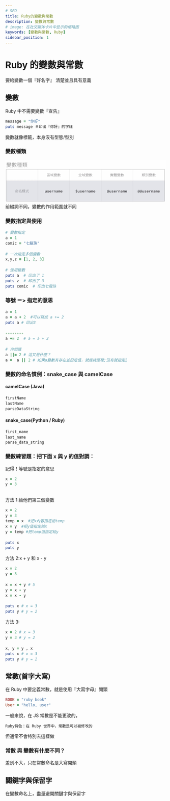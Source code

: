 ```yaml
---
# SEO
title: Ruby的變數與常數
description: 變數與常數
# image: 在社交媒体卡片中显示的缩略图
keywords: [變數與常數, Ruby]
sidebar_position: 1
---
```


# Ruby 的變數與常數

要給變數一個『好名字』
清楚並且具有意義

## 變數

Ruby 中不需要變數『宣告』

```ruby
message = "你好"
puts message ＃印出『你好』的字樣
```

變數就像標籤，本身沒有型態/型別

### 變數種類

![ruby-var.01](./img/ruby-var.01.png)
前綴詞不同，變數的作用範圍就不同

### 變數指定與使用

```ruby
# 變數指定
a = 1
comic = "七龍珠"

# 一次指定多個變數
x,y,z = [1, 2, 3]

# 使用變數
puts a  # 印出了 1
puts z  # 印出了 3
puts comic  # 印出七龍珠
```

### 等號 ＝> 指定的意思

```ruby
a = 1
a = a + 2  #可以寫成 a += 2
puts a # 印出3

--------
a += 2  # a = a + 2

# 冷知識
a ||= 2 # 這又是什麼？
a =  a || 2 # 如果a變數有存在並設定值，就維持原樣;沒有就指定2

```

### 變數的命名慣例：snake_case 與 camelCase

#### camelCase (Java)

```ruby
firstName
lastName
parseDataString
```

#### snake_case(Python / Ruby)

```ruby
first_name
last_name
parse_data_string
```

### 變數練習題：把下面 x 與 y 的值對調：

記得！等號是指定的意思

```ruby
x = 2
y = 3
```

<br />
方法 1:給他們第三個變數

```ruby
x = 2
y = 3
temp = x  #把x內容指定給temp
x = y  #把y值指定給x
y = temp #把temp值指定給y

puts x
puts y
```

方法 2:x + y 和 x - y

```ruby
x = 2
y = 3

x = x + y # 5
y = x - y
x = x - y

puts x # x = 3
puts y # y = 2
```

方法 3:

```ruby
x = 2 # x = 3
y = 3 # y = 2

x, y = y , x
puts x # x = 3
puts y # y = 2
```

## 常數(首字大寫)

在 Ruby 中要定義常數，就是使用『大寫字母』開頭

```ruby
BOOK = "ruby book"
User = "hello, user"
```

一般來說，在 JS 常數是不能更改的，

```
Ruby特色：在 Ruby 世界中，常數是可以被修改的
```

但通常不會特別去這樣做

### 常數 與 變數有什麼不同？

差別不大，只在常數命名是大寫開頭

## 關鍵字與保留字

在變數命名上，盡量避開關鍵字與保留字
